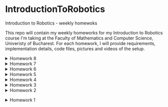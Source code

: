 # IntroductionToRobotics 
Introduction to Robotics - weekly homewoks

This repo will contain my weekly homeworks for my Introduction to Robotics course I'm taking at the Faculty of Mathematics and Computer Science, Univeristy of Bucharest.
For each homework, I will provide requirements, implementation details, code files, pictures and videos of the setup.

<details>
  <summary> Homework 8
  </summary>
  
### Requirements

Add the following functionality for this checkpoint:
1. Intro Message - When powering up the project, a greeting message should be shown for a few moments.

2. Menu:

    2.1. Start game, starts the initial level of

    2.2. Settings

    2.2.1. LCD brightness control. Save value to EEPROM and load it upon system start.

    2.2.2. Matrix brightness control. Save value to EEPROM and load it upon system start.

    2.3. About: should include details about the creator(s) of the game. At least game name, author and github link or user

3. End Message - When the game ends, add a message. Wait for a promt from the user before returning to main menu

4. During gameplay:
  4.1. Show relevant details, that are dynamic.
  4.2 Implement an end game / level functionality. You current game should end. Upon ending, it should display the aforementioned message, wait for user prompt and then return to the main menu again.

### Photo

![photo](https://github.com/ilinca-ana-moraru/IntroductionToRobotics/blob/main/matrix_game/game_photo.jpeg)

### Video

https://youtu.be/xsaW_FHu68A

</details>


<details>
  <summary> Homework 7
  </summary>
  
### Requirements

Develop a small game on the 8x8 matrix. The game must have at least 3 types of elements: player (blinks slowly), bombs/bullets (blinks fast), wall (doesn’t blink). The purpose of this to get you started with your matrix project. The basic idea is that you generate walls on the map (50% - 75% of the map) and then the player moves and destroys them.

### Photo

![photo](https://github.com/ilinca-ana-moraru/IntroductionToRobotics/blob/main/matrix_game/game_photo.jpeg)

### Video

https://youtu.be/xsaW_FHu68A

</details>

<details>
<summary> Homework 6
</summary>
<br>
  
### Requirements

Develop a ”Smart Environment Monitor and Logger” using Arduino. This system will utilize various sensors to gather environmental data, log this data into EEPROM, and provide both visual feedback via an RGB LED and user interaction through a Serial Menu. The project focuses on integrating sensor readings, memory management, Serial Communication and the general objective of building a menu. 

### Photo

![photo](https://github.com/ilinca-ana-moraru/IntroductionToRobotics/blob/main/homework6/envoirement_monitor.jpeg)

### Video

https://www.youtube.com/watch?v=Y0_TF87Dfe0

</details>


<details>
<summary> Homework 5
</summary>
<br>
  
### Requirements

Using the 4 digit 7 segment display and 3 buttons, implement a stopwatch timer that counts in 10ths of a second
and has a save lap functionality. Your buttons should have the following functionalities:
– Button 1: Start / pause.
– Button 2: Reset (if in pause mode). Reset saved laps (if in lap
viewing mode).
– Button 3: Save lap (if in counting mode), cycle through last saved
laps (up to 4 laps).

#### Workflow

1. Display shows ”000.0”. When pressing the Start button, the timer should start.
2. During timer counter, each time you press the lap button, the timer’s valuen should be saved in memory, up to 4 laps. Pressing the 5th time should override the 1st saved one. If you press the resetbutton while timer works, nothing happens. If you press the pausebutton, the timer stops.
3. In Pause Mode, the lap flag button doesn’t work anymore. Pressing the reset button resets to 000.0.
4. After reset, the flag buttons can be pressed to cycle through the lap times. Each time you press the flag button, it displays to the next saved lap. Pressing it continuously should cycle through it continuously. Pressing the reset button while in this state resets all flags and takes the timer back to ”000.0”.

### Photo

![photo](https://github.com/ilinca-ana-moraru/IntroductionToRobotics/blob/main/homework5/StopwatchTimer.jpeg)

### Video 

https://www.youtube.com/watch?v=qyF0SFH7i9U
</details>

<details>
<summary>Homework 4</summary>
<br>
  
### Requirements

Use the joystick to control the position ofthe segment and ”draw” on the display.  The movement between segments should be natural, meaning they should jump from the current positiononly to neighbors, but without passing through ”walls”.
The  initial  position  should  be  on  the  DP.  The  current position always blinks (irrespective of the fact that the segment is on or off).  Use the joystick to move from one position to neighbors. Short pressing the button toggles the segment state  from  ON  to  OFF  or  from  OFF  to  ON.  Long  pressing  the  button resets the entire display by turning all the segments OFF and moving the current position to the decimal point.

### Photo

![photo](https://github.com/ilinca-ana-moraru/IntroductionToRobotics/blob/main/homework4/7segment_display.jpeg)

### Video

https://www.youtube.com/watch?v=qkIAa9wdMFs

</details>

<details>
<summary>Homework 3</summary>
<br>
  
### Requirements

Design  a  control  system  that  simulates  a  3-floor  elevator  using  the  Arduino platform. 

•LED Indicators: Each of the 3 LEDs should represent one of the 3 floors. The LED corresponding to the current floor should light up. Additionally, another LED should represent the elevator’s operational state. It shouldblink when the elevator is moving and remain static when stationary

•Buttons: Implement 3 buttons that represent the call buttons from the3 floors. When pressed, the elevator should simulate movement towards the floor after a short interval (2-3 seconds)

•Buzzer: The buzzer should sound briefly during the following scenarios:

  –Elevator arriving at the desired floor

  –Elevator  doors  closing  and  movement 

### Photo

![photo](https://github.com/ilinca-ana-moraru/IntroductionToRobotics/blob/main/homework3/Elevator_photo.jpeg)

### Video

https://www.youtube.com/watch?v=3fIW2rPJU-E

</details>

<details>
<summary>Homework 2</summary>
<br>
  
### Requirements

Use a separate potentiometer for controlling each color of the RGB LED: Red, Green, and Blue. This control must leverage digital electronics. Specifically, you  need  to  read the  potentiometer’s  value  with  Arduino  and  then  write a mapped value to the LED pins.

### Photo

![photo](https://github.com/ilinca-ana-moraru/IntroductionToRobotics/blob/main/tema2/RGB%20photo.jpeg)

### Video
https://youtube.com/shorts/oJRcK_7D9mI?si=N4qC495yyYWKMDAx</details>


<details>
<summary>Homework 1</summary>
<br>

## Requirments

Create the repo. 

</details>

